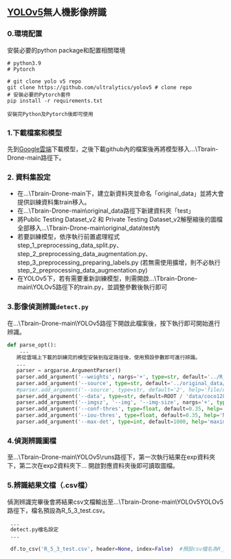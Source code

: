 ## [YOLOv5](https://github.com/ultralytics/yolov5)無人機影像辨識


### 0.環境配置

安裝必要的python package和配置相關環境

```
# python3.9
# Pytorch

# git clone yolo v5 repo
git clone https://github.com/ultralytics/yolov5 # clone repo
# 安裝必要的Pytorch套件
pip install -r requirements.txt

安裝完Python及Pytorch後即可使用
```

### 1.下載檔案和模型

先到[Google雲端](https://drive.google.com/file/d/1fEzqibY4f4cPhFUk-V3eVRywVwaG8esJ/view?usp=share_link)下載模型，之後下載github內的檔案後再將模型移入...\Tbrain-Drone-main路徑下。

### 2. 資料集設定

- 在...\Tbrain-Drone-main下，建立新資料夾並命名「original_data」並將大會提供訓練資料集train移入。
- 在...\Tbrain-Drone-main\original_data路徑下新建資料夾「test」
- 將Public Testing Dataset_v2 和 Private Testing Dataset_v2解壓縮後的圖檔全部移入...\Tbrain-Drone-main\original_data\test內
- 若要訓練模型，依序執行前置處理程式step_1_preprocessing_data_split.py、step_2_preprocessing_data_augmentation.py、step_3_preprocessing_preparing_labels.py   (若無需使用擴增，則不必執行step_2_preprocessing_data_augmentation.py)
- 在YOLOv5下，若有需要重新訓練模型，則需開啟...\Tbrain-Drone-main\YOLOv5路徑下的train.py，並調整參數後執行即可

### 3.影像偵測辨識`detect.py`

在...\Tbrain-Drone-main\YOLOv5路徑下開啟此檔案後，按下執行即可開始進行辨識。

 ```python
 def parse_opt():
     ...
    將從雲端上下載的訓練完的模型安裝到指定路徑後，使用預設參數即可進行辨識。
    ...
    parser = argparse.ArgumentParser()
    parser.add_argument('--weights', nargs='+', type=str, default='../R_4_2_x.pt', help='model path or triton URL')
    parser.add_argument('--source', type=str, default='../original_data/test/', help='file/dir/URL/glob/screen/0(webcam)')
    #parser.add_argument('--source', type=str, default='2', help='file/dir/URL/glob/screen/0(webcam)')
    parser.add_argument('--data', type=str, default=ROOT / 'data/coco128.yaml', help='(optional) dataset.yaml path')
    parser.add_argument('--imgsz', '--img', '--img-size', nargs='+', type=int, default=[1080,1920], help='inference size h,w')
    parser.add_argument('--conf-thres', type=float, default=0.35, help='confidence threshold')
    parser.add_argument('--iou-thres', type=float, default=0.35, help='NMS IoU threshold')
    parser.add_argument('--max-det', type=int, default=1000, help='maximum detections per image')
 ```
 
 ### 4.偵測辨識圖檔
 
 至...\Tbrain-Drone-main\YOLOv5\runs路徑下，第一次執行結果在exp資料夾下，第二次在exp2資料夾下...
 開啟對應資料夾後即可讀取圖檔。
 
  ### 5.辨識結果文檔（.csv檔）
  
  偵測辨識完畢後會將結果csv文檔輸出至...\Tbrain-Drone-main\YOLOv5YOLOv5路徑下，檔名預設為R_5_3_test.csv。
  
 ```python
  ...
  detect.py檔名設定
  ...
  
  df.to_csv('R_5_3_test.csv', header=None, index=False)  #預設csv檔名為R_5_3_test.csv
  
 ```
